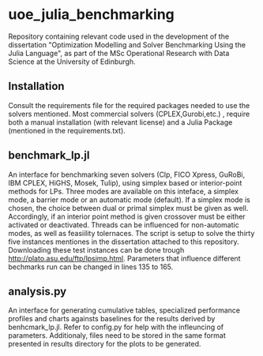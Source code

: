 # uoe_julia_benchmarking
Repository containing relevant code used in the development of the dissertation "Optimization Modelling and Solver Benchmarking Using the Julia Language", as part of the MSc Operational Research with Data Science at the University of Edinburgh.

## Installation 
Consult the requirements file for the required packages needed to use the solvers mentioned. Most commercial solvers (CPLEX,Gurobi,etc.) , require both a manual installation (with relevant license) and a Julia Package (mentioned in the requirements.txt).

## benchmark_lp.jl
An interface for benchmarking seven solvers (Clp, FICO Xpress, GuRoBi, IBM CPLEX, HiGHS, Mosek, Tulip), using simplex based or interior-point methods for LPs. Three modes are available on this inteface, a simplex mode, a barrier mode or an automatic mode (default). If a simplex mode is chosen, the choice between dual or primal simplex must be given as well. Accordingly, if an interior point method is given crossover must be either activated or deactivated. Threads can be influenced for non-automatic modes, as well as feasiility tolernaces. The script is setup to solve the thirty five instances mentiones in the dissertation attached to this repository. Downloading these test instances can be done trough http://plato.asu.edu/ftp/lpsimp.html. Parameters that influence different bechmarks run can be changed in lines 135 to 165.

## analysis.py
An interface for generating cumulative tables, specialized performance profiles and charts againsts baselines for the results derived by benhcmark_lp.jl. Refer to config.py for help with the infleuncing of parameters. Additionaly, files need to be stored in the same format presented in results directory for the plots to be generated.